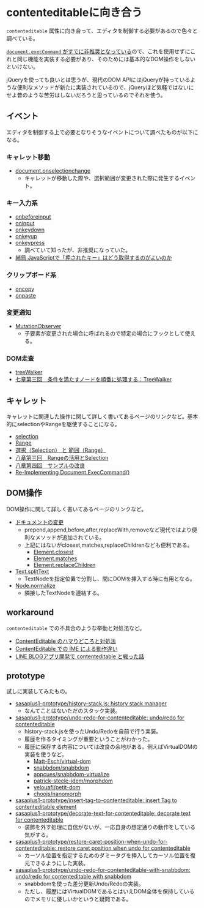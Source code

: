 # contenteditableに向き合う

`contenteditable` 属性に向き合って、エディタを制御する必要があるので色々と調べている。

[`document.execCommand` がすでに非推奨となっている](https://developer.mozilla.org/ja/docs/Web/API/Document/execCommand)ので、これを使用せずにこれと同じ機能を実装する必要があり、そのためには基本的なDOM操作をしないといけない。

jQueryを使っても良いとは思うが、現代のDOM APIにはjQueryが持っているような便利なメソッドが新たに実装されているので、jQueryほど気軽ではないにせよ昔のような苦労はしないだろうと思っているのでそれを使う。

## イベント

エディタを制御する上で必要となりそうなイベントについて調べたものが以下になる。

### キャレット移動

- [document.onselectionchange](https://developer.mozilla.org/ja/docs/Web/API/Document/selectionchange_event)
    - キャレットが移動した際や、選択範囲が変更された際に発生するイベント。

### キー入力系

- [onbeforeinput](https://developer.mozilla.org/ja/docs/Web/API/HTMLElement/beforeinput_event)
- [oninput](https://developer.mozilla.org/ja/docs/Web/API/HTMLElement/input_event)
- [onkeydown](https://developer.mozilla.org/ja/docs/Web/API/Document/keydown_event)
- [onkeyup](https://developer.mozilla.org/ja/docs/Web/API/Document/keyup_event)
- [onkeypress](https://developer.mozilla.org/en-US/docs/Web/API/Document/keypress_event)
    - 調べていて知ったが、非推奨になっていた。
- [結局 JavaScriptで「押されたキー」はどう取得するのがよいのか](https://zoshigayan.net/how-to-get-key-from-ui-event/)

### クリップボード系

- [oncopy](https://developer.mozilla.org/ja/docs/Web/API/Document/copy_event)
- [onpaste](https://developer.mozilla.org/ja/docs/Web/API/Document/paste_event)

### 変更通知

- [MutationObserver](https://developer.mozilla.org/ja/docs/Web/API/MutationObserver)
    - 子要素が変更された場合に呼ばれるので特定の場合にフックとして使える。

### DOM走査

- [treeWalker](https://developer.mozilla.org/ja/docs/Web/API/treeWalker)
- [七章第三回　条件を満たすノードを順番に処理する：TreeWalker](https://uhyohyo.net/javascript/7_3.html)

## キャレット

キャレットに関連した操作に関して詳しく書いてあるページのリンクなど。基本的にselectionやRangeを駆使することになる。

- [selection](https://developer.mozilla.org/ja/docs/Web/API/Selection)
- [Range](https://developer.mozilla.org/ja/docs/Web/API/Range)
- [選択（Selection） と 範囲（Range）](https://ja.javascript.info/selection-range)
- [八章第三回　Rangeの活用とSelection](https://uhyohyo.net/javascript/8_3.html)
- [八章第四回　サンプルの改良](https://uhyohyo.net/javascript/8_4.html)
- [Re-Implementing Document.ExecCommand()](https://medium.com/swlh/reimplementing-document-execcommand-6ffc33a80f02)

## DOM操作

DOM操作に関して詳しく書いてあるページのリンクなど。

- [ドキュメントの変更](https://ja.javascript.info/modifying-document)
    - prepend,append,before,after,replaceWith,removeなど現代ではより便利なメソッドが追加されている。
    - 上記にはないがclosest,matches,replaceChildrenなども便利である。
        - [Element.closest](https://developer.mozilla.org/ja/docs/Web/API/Element/closest)
        - [Element.matches](https://developer.mozilla.org/ja/docs/Web/API/Element/matches)
        - [Element.replaceChildren](https://developer.mozilla.org/en-US/docs/Web/API/Element/replaceChildren)
- [Text.splitText](https://developer.mozilla.org/ja/docs/Web/API/Text/splitText)
    - TextNodeを指定位置で分割し、間にDOMを挿入する時に有用となる。
- [Node.normalize](https://developer.mozilla.org/ja/docs/Web/API/Node/normalize)
    - 隣接したTextNodeを連結する。

## workaround

`contenteditable` での不具合のような挙動と対処法など。

- [ContentEditable のハマりどころと対処法](https://www.bokukoko.info/entry/2017/10/08/154950)
- [ContentEditable での IME による動作違い](https://www.bokukoko.info/entry/2021/04/03/143434)
- [LINE BLOGアプリ開発で contenteditable と戦った話](https://engineering.linecorp.com/ja/blog/contentable-development-of-line-blog-apps/)

## prototype

試しに実装してみたもの。

- [sasaplus1-prototype/history-stack.js: history stack manager](https://github.com/sasaplus1-prototype/history-stack.js)
    - なんてことはないただのスタック実装。
- [sasaplus1-prototype/undo-redo-for-contenteditable: undo/redo for contenteditable](https://github.com/sasaplus1-prototype/undo-redo-for-contenteditable)
    - history-stack.jsを使ったUndo/Redoを自前で行う実装。
    - 履歴を作るタイミングが重要ということがわかった。
    - 履歴に保存する内容については改良の余地がある。例えばVirtualDOMの実装を使うなど。
        - [Matt-Esch/virtual-dom](https://github.com/Matt-Esch/virtual-dom)
        - [snabbdom/snabbdom](https://github.com/snabbdom/snabbdom)
        - [appcues/snabbdom-virtualize](https://github.com/appcues/snabbdom-virtualize)
        - [patrick-steele-idem/morphdom](https://github.com/patrick-steele-idem/morphdom)
        - [yelouafi/petit-dom](https://github.com/yelouafi/petit-dom)
        - [choojs/nanomorph](https://github.com/choojs/nanomorph)
- [sasaplus1-prototype/insert-tag-to-contenteditable: insert Tag to contenteditable element](https://github.com/sasaplus1-prototype/insert-tag-to-contenteditable)
- [sasaplus1-prototype/decorate-text-for-contenteditable: decorate text for contenteditable](https://github.com/sasaplus1-prototype/decorate-text-for-contenteditable)
    - 装飾を外す処理に自信がないが、一応自身の想定通りの動作をしている気がする。
- [sasaplus1-prototype/restore-caret-position-when-undo-for-contenteditable: restore caret position when undo for contenteditable](https://github.com/sasaplus1-prototype/restore-caret-position-when-undo-for-contenteditable)
    - カーソル位置を指定するためのダミータグを挿入してカーソル位置を復元できるようにした実装。
- [sasaplus1-prototype/undo-redo-for-contenteditable-with-snabbdom: undo/redo for contenteditable with snabbdom](https://github.com/sasaplus1-prototype/undo-redo-for-contenteditable-with-snabbdom)
    - snabbdomを使った差分更新Undo/Redoの実装。
    - ただし、履歴にはVirtualDOMであるとはいえDOM全体を保持しているのでメモリに優しいかというと疑問である。

